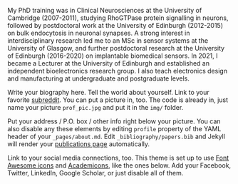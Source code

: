 My PhD training was in Clinical Neurosciences at the University of Cambridge (2007-2011), studying RhoGTPase protein signalling in neurons, followed by postdoctoral work at the University of Edinburgh (2012-2015) on bulk endocytosis in neuronal synapses. A strong interest in interdisciplinary research led me to an MSc in sensor systems at the University of Glasgow, and further postdoctoral research at the University of Edinburgh (2016-2020) on implantable biomedical sensors. In 2021, I became a Lecturer at the University of Edinburgh and established an independent bioelectronics research group. I also teach electronics design and manufacturing at undergraduate and postgraduate levels.


Write your biography here. Tell the world about yourself. Link to your favorite [subreddit](http://reddit.com). You can put a picture in, too. The code is already in, just name your picture `prof_pic.jpg` and put it in the `img/` folder.

Put your address / P.O. box / other info right below your picture. You can also disable any these elements by editing `profile` property of the YAML header of your `_pages/about.md`. Edit `_bibliography/papers.bib` and Jekyll will render your [publications page](/al-folio/publications/) automatically.

Link to your social media connections, too. This theme is set up to use [Font Awesome icons](https://fontawesome.com/) and [Academicons](https://jpswalsh.github.io/academicons/), like the ones below. Add your Facebook, Twitter, LinkedIn, Google Scholar, or just disable all of them.
